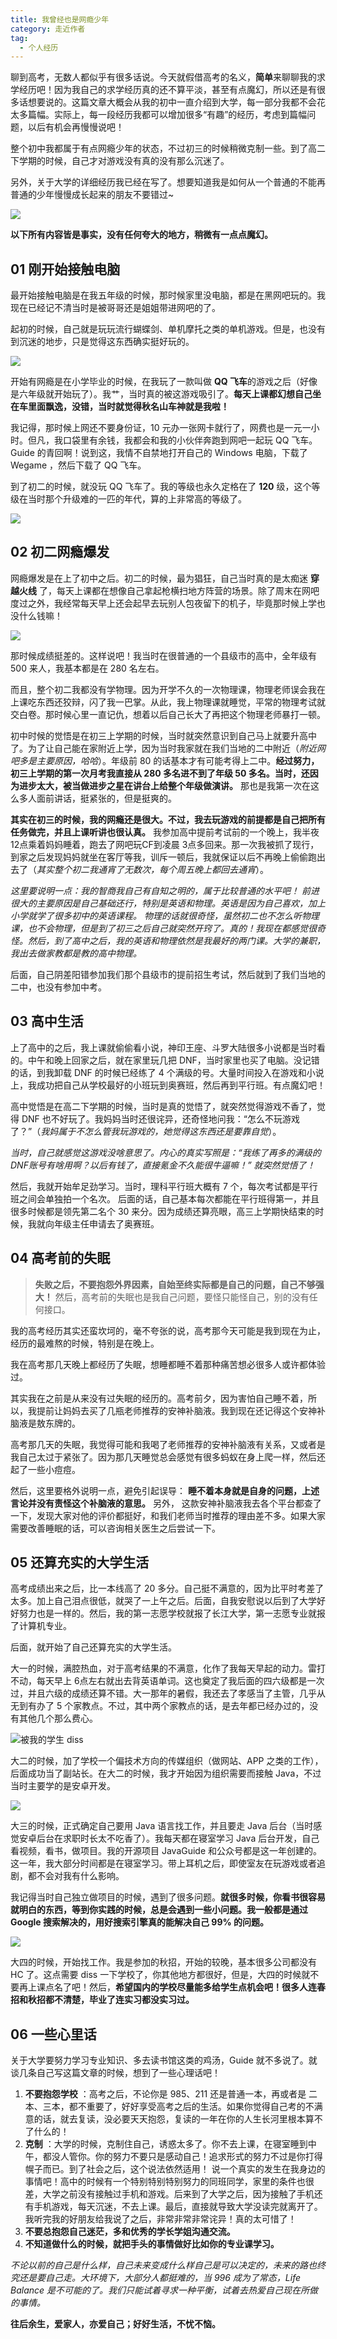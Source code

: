 ```yaml
---
title: 我曾经也是网瘾少年
category: 走近作者
tag:
  - 个人经历
---
```


聊到高考，无数人都似乎有很多话说。今天就假借高考的名义，**简单**来聊聊我的求学经历吧！因为我自己的求学经历真的还不算平淡，甚至有点魔幻，所以还是有很多话想要说的。这篇文章大概会从我的初中一直介绍到大学，每一部分我都不会花太多篇幅。实际上，每一段经历我都可以增加很多“有趣”的经历，考虑到篇幅问题，以后有机会再慢慢说吧！

整个初中我都属于有点网瘾少年的状态，不过初三的时候稍微克制一些。到了高二下学期的时候，自己才对游戏没有真的没有那么沉迷了。

另外，关于大学的详细经历我已经在写了。想要知道我是如何从一个普通的不能再普通的少年慢慢成长起来的朋友不要错过~

![](https://cdn.jsdelivr.net/gh/javaguide-tech/blog-images/2020-08/0e370ac2-5f96-4e17-9ff4-8cc78ef72f19-20200802173544441.png)

**以下所有内容皆是事实，没有任何夸大的地方，稍微有一点点魔幻。**

## 01 刚开始接触电脑

最开始接触电脑是在我五年级的时候，那时候家里没电脑，都是在黑网吧玩的。我现在已经记不清当时是被哥哥还是姐姐带进网吧的了。

起初的时候，自己就是玩玩流行蝴蝶剑、单机摩托之类的单机游戏。但是，也没有到沉迷的地步，只是觉得这东西确实挺好玩的。

![](https://cdn.jsdelivr.net/gh/javaguide-tech/blog-images/2020-08/2a6021b9-e7a0-41c4-b69e-a652f7bc3e12-20200802173601289.png)

开始有网瘾是在小学毕业的时候，在我玩了一款叫做 **QQ 飞车**的游戏之后（好像是六年级就开始玩了）。我艹，当时真的被这游戏吸引了。**每天上课都幻想自己坐在车里面飘逸，没错，当时就觉得秋名山车神就是我啦！**

我记得，那时候上网还不要身份证，10 元办一张网卡就行了，网费也是一元一小时。但凡，我口袋里有余钱，我都会和我的小伙伴奔跑到网吧一起玩 QQ 飞车。Guide 的青回啊！说到这，我情不自禁地打开自己的 Windows 电脑，下载了 Wegame ，然后下载了 QQ 飞车。

到了初二的时候，就没玩 QQ 飞车了。我的等级也永久定格在了 **120** 级，这个等级在当时那个升级难的一匹的年代，算的上非常高的等级了。

![](https://guide-blog-images.oss-cn-shenzhen.aliyuncs.com/javaguide/b488618c-3c25-4bc9-afd4-7324e27553bd-20200802175534614.png)

## 02 初二网瘾爆发

网瘾爆发是在上了初中之后。初二的时候，最为猖狂，自己当时真的是太痴迷 **穿越火线** 了，每天上课都在想像自己拿起枪横扫地方阵营的场景。除了周末在网吧度过之外，我经常每天早上还会起早去玩别人包夜留下的机子，毕竟那时候上学也没什么钱嘛！

![](https://guide-blog-images.oss-cn-shenzhen.aliyuncs.com/javaguide/9e94bb35-650d-4cad-8e69-40043fb4ec3d-20200802173632800.png)

那时候成绩挺差的。这样说吧！我当时在很普通的一个县级市的高中，全年级有 500 来人，我基本都是在 280 名左右。

而且，整个初二我都没有学物理。因为开学不久的一次物理课，物理老师误会我在上课吃东西还狡辩，闪了我一巴掌。从此，我上物理课就睡觉，平常的物理考试就交白卷。那时候心里一直记仇，想着以后自己长大了再把这个物理老师暴打一顿。

初中时候的觉悟是在初三上学期的时候，当时就突然意识到自己马上就要升高中了。为了让自己能在家附近上学，因为当时我家就在我们当地的二中附近（_附近网吧多是主要原因，哈哈_）。年级前 80 的话基本才有可能考得上二中。**经过努力，初三上学期的第一次月考我直接从 280 多名进不到了年级 50 多名。当时，还因为进步太大，被当做进步之星在讲台上给整个年级做演讲。** 那也是我第一次在这么多人面前讲话，挺紧张的，但是挺爽的。

**其实在初三的时候，我的网瘾还是很大。不过，我去玩游戏的前提都是自己把所有任务做完，并且上课听讲也很认真。** 我参加高中提前考试前的一个晚上，我半夜12点乘着妈妈睡着，跑去了网吧玩CF到凌晨 3点多回来。那一次我被抓了现行，到家之后发现妈妈就坐在客厅等我，训斥一顿后，我就保证以后不再晚上偷偷跑出去了（*其实整个初二我通宵了无数次，每个周五晚上都回去通宵*）。

_这里要说明一点：我的智商我自己有自知之明的，属于比较普通的水平吧！ 前进很大的主要原因是自己基础还行，特别是英语和物理。英语是因为自己喜欢，加上小学就学了很多初中的英语课程。 物理的话就很奇怪，虽然初二也不怎么听物理课，也不会物理，但是到了初三之后自己就突然开窍了。真的！我现在都感觉很奇怪。然后，到了高中之后，我的英语和物理依然是我最好的两门课。大学的兼职，我出去做家教都是教的高中物理。_

后面，自己阴差阳错参加我们那个县级市的提前招生考试，然后就到了我们当地的二中，也没有参加中考。

##  03 高中生活

上了高中的之后，我上课就偷偷看小说，神印王座、斗罗大陆很多小说都是当时看的。中午和晚上回家之后，就在家里玩几把 DNF，当时家里也买了电脑。没记错的话，到我卸载 DNF 的时候已经练了 4 个满级的号。大量时间投入在游戏和小说上，我成功把自己从学校最好的小班玩到奥赛班，然后再到平行班。有点魔幻吧！

高中觉悟是在高二下学期的时候，当时是真的觉悟了，就突然觉得游戏不香了，觉得 DNF 也不好玩了。我妈妈当时还很诧异，还奇怪地问我：“怎么不玩游戏了？”（*我妈属于不怎么管我玩游戏的，她觉得这东西还是要靠自觉*）。

*当时，自己就感觉这游戏没啥意思了。内心的真实写照是：“我练了再多的满级的DNF账号有啥用啊？以后有钱了，直接氪金不久能很牛逼嘛！” 就突然觉悟了！*

然后，我就开始牟足劲学习。当时，理科平行班大概有 7 个，每次考试都是平行班之间会单独拍一个名次。 后面的话，自己基本每次都能在平行班得第一，并且很多时候都是领先第二名个 30 来分。因为成绩还算亮眼，高三上学期快结束的时候，我就向年级主任申请去了奥赛班。

## 04 高考前的失眠

> **失败之后，不要抱怨外界因素，自始至终实际都是自己的问题，自己不够强大！** 然后，高考前的失眠也是我自己问题，要怪只能怪自己，别的没有任何接口。

我的高考经历其实还蛮坎坷的，毫不夸张的说，高考那今天可能是我到现在为止，经历的最难熬的时候，特别是在晚上。

我在高考那几天晚上都经历了失眠，想睡都睡不着那种痛苦想必很多人或许都体验过。

其实我在之前是从来没有过失眠的经历的。高考前夕，因为害怕自己睡不着，所以，我提前让妈妈去买了几瓶老师推荐的安神补脑液。我到现在还记得这个安神补脑液是敖东牌的。

高考那几天的失眠，我觉得可能和我喝了老师推荐的安神补脑液有关系，又或者是我自己太过于紧张了。因为那几天睡觉总会感觉有很多蚂蚁在身上爬一样，然后还起了一些小痘痘。

然后，这里要格外说明一点，避免引起误导： **睡不着本身就是自身的问题，上述言论并没有责怪这个补脑液的意思。** 另外， 这款安神补脑液我去各个平台都查了一下，发现大家对他的评价都挺好，和我们老师当时推荐的理由差不多。如果大家需要改善睡眠的话，可以咨询相关医生之后尝试一下。

## 05 还算充实的大学生活

高考成绩出来之后，比一本线高了 20 多分。自己挺不满意的，因为比平时考差了太多。加上自己泪点很低，就哭了一上午之后。后面，自我安慰说以后到了大学好好努力也是一样的。然后，我的第一志愿学校就报了长江大学，第一志愿专业就报了计算机专业。

后面，就开始了自己还算充实的大学生活。

大一的时候，满腔热血，对于高考结果的不满意，化作了我每天早起的动力。雷打不动，每天早上 6点左右就出去背英语单词。这也奠定了我后面的四六级都是一次过，并且六级的成绩还算不错。大一那年的暑假，我还去了孝感当了主管，几乎从无到有办了 5 个家教点。不过，其中两个家教点的话，是去年都已经办过的，没有其他几个那么费心。

![被我的学生 diss](https://guide-blog-images.oss-cn-shenzhen.aliyuncs.com/javaguide/5a47eb4614934a25b8ea1a83cafac43d-20200802173912511.png)

大二的时候，加了学校一个偏技术方向的传媒组织（做网站、APP 之类的工作），后面成功当了副站长。在大二的时候，我才开始因为组织需要而接触 Java，不过当时主要学的是安卓开发。

![](https://guide-blog-images.oss-cn-shenzhen.aliyuncs.com/javaguide/b16201d0-37d4-462a-a5e6-bf95ca503d39-20200802174034108.png)

大三的时候，正式确定自己要用 Java 语言找工作，并且要走 Java 后台（当时感觉安卓后台在求职时长太不吃香了）。我每天都在寝室学习 Java 后台开发，自己看视频，看书，做项目。我的开源项目 JavaGuide 和公众号都是这一年创建的。这一年，我大部分时间都是在寝室学习。带上耳机之后，即使室友在玩游戏或者追剧，都不会对我有什么影响。

我记得当时自己独立做项目的时候，遇到了很多问题。**就很多时候，你看书很容易就明白的东西，等到你实践的时候，总是会遇到一些小问题。我一般都是通过 Google 搜索解决的，用好搜索引擎真的能解决自己 99% 的问题。**

![](https://cdn.jsdelivr.net/gh/javaguide-tech/blog-images/2020-08/d30eef29-3a73-483d-9a4a-d63f41271fb4-20200802174048832.png)

大四的时候，开始找工作。我是参加的秋招，开始的较晚，基本很多公司都没有 HC 了。这点需要 diss 一下学校了，你其他地方都很好，但是，大四的时候就不要再上课点名了吧！然后，**希望国内的学校尽量能多给学生点机会吧！很多人连春招和秋招都不清楚，毕业了连实习都没实习过。**

## 06 一些心里话

关于大学要努力学习专业知识、多去读书馆这类的鸡汤，Guide 就不多说了。就谈几条自己写这篇文章的时候，想到了一些心理话吧！

1. **不要抱怨学校** ：高考之后，不论你是 985、211 还是普通一本，再或者是 二本、三本，都不重要了，好好享受高考之后的生活。如果你觉得自己考的不满意的话，就去复读，没必要天天抱怨，复读的一年在你的人生长河里根本算不了什么的！
2. **克制** ：大学的时候，克制住自己，诱惑太多了。你不去上课，在寝室睡到中午，都没人管你。你的努力不要只是感动自己！追求形式的努力不过是你打得幌子而已。到了社会之后，这个说法依然适用！ 说一个真实的发生在我身边的事情吧！高中的时候有一个特别特别特别努力的同班同学，家里的条件也很差，大学之前没有接触过手机和游戏。后来到了大学之后，因为接触了手机还有手机游戏，每天沉迷，不去上课。最后，直接就导致大学没读完就离开了。我听完我的好朋友给我说了之后，非常非常非常诧异！真的太可惜了！
3. **不要总抱怨自己迷茫，多和优秀的学长学姐沟通交流。**
4. **不知道做什么的时候，就把手头的事情做好比如你的专业课学习。**

*不论以前的自己是什么样，自己未来变成什么样自己是可以决定的，未来的路也终究还是要自己走。大环境下，大部分人都挺难的，当 996 成为了常态，Life Balance 是不可能的了。我们只能试着寻求一种平衡，试着去热爱自己现在所做的事情。*

**往后余生，爱家人，亦爱自己；好好生活，不忧不恼。**

